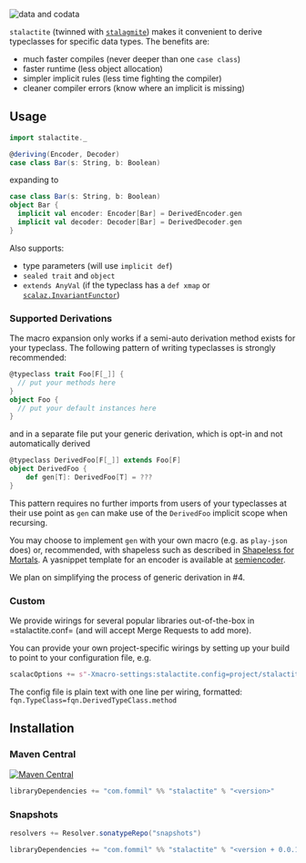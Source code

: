 ![data and codata](https://pbs.twimg.com/media/C4puwPsVUAAPPW5.jpg)

`stalactite` (twinned
with [`stalagmite`](https://github.com/fommil/stalagmite)) makes it
convenient to derive typeclasses for specific data types. The benefits
are:

- much faster compiles (never deeper than one `case class`)
- faster runtime (less object allocation)
- simpler implicit rules (less time fighting the compiler)
- cleaner compiler errors (know where an implicit is missing)

## Usage

```scala
import stalactite._

@deriving(Encoder, Decoder)
case class Bar(s: String, b: Boolean)
```

expanding to

```scala
case class Bar(s: String, b: Boolean)
object Bar {
  implicit val encoder: Encoder[Bar] = DerivedEncoder.gen
  implicit val decoder: Decoder[Bar] = DerivedDecoder.gen
}
```

Also supports:

- type parameters (will use `implicit def`)
- `sealed trait` and `object`
- `extends AnyVal` (if the typeclass has a `def xmap` or [`scalaz.InvariantFunctor`](https://static.javadoc.io/org.scalaz/scalaz_2.12/7.2.15/scalaz/InvariantFunctor.html))

### Supported Derivations

The macro expansion only works if a semi-auto derivation method exists
for your typeclass. The following pattern of writing typeclasses is
strongly recommended:

```scala
@typeclass trait Foo[F[_]] {
  // put your methods here
}
object Foo {
  // put your default instances here
}
```

and in a separate file put your generic derivation, which is opt-in
and not automatically derived

```scala
@typeclass DerivedFoo[F[_]] extends Foo[F]
object DerivedFoo {
    def gen[T]: DerivedFoo[T] = ???
}
```

This pattern requires no further imports from users of your
typeclasses at their use point as `gen` can make use of the
`DerivedFoo` implicit scope when recursing.

You may choose to implement `gen` with your own macro (e.g. as
`play-json` does) or, recommended, with shapeless such as described
in [Shapeless for Mortals](http://fommil.com/scalax15/). A yasnippet
template for an encoder is available
at
[semiencoder](https://github.com/fommil/dotfiles/blob/master/.emacs.d/snippets/scala-mode/semiencoder).

We plan on simplifying the process of generic derivation in #4.

### Custom

We provide wirings for several popular libraries out-of-the-box in
=stalactite.conf= (and will accept Merge Requests to add more).

You can provide your own project-specific wirings by setting up your
build to point to your configuration file, e.g.

```scala
scalacOptions += s"-Xmacro-settings:stalactite.config=project/stalactite.conf"
```

The config file is plain text with one line per wiring, formatted:
`fqn.TypeClass=fqn.DerivedTypeClass.method`

## Installation

### Maven Central

[![Maven Central](https://maven-badges.herokuapp.com/maven-central/com.fommil/stalactite_2.12/badge.svg)](https://maven-badges.herokuapp.com/maven-central/com.fommil/stalactite_2.12)

```scala
libraryDependencies += "com.fommil" %% "stalactite" % "<version>"
```

### Snapshots

```scala
resolvers += Resolver.sonatypeRepo("snapshots")

libraryDependencies += "com.fommil" %% "stalactite" % "<version + 0.0.1>-SNAPSHOT"
```
